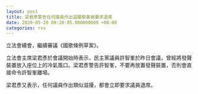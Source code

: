 ```yaml
---
layout: post
title: 梁君彥警告任何議員作出滋擾都會被要求退席
date: 2020-05-28 09:20:05.000000000 +08:00
categories: rss
---
```


立法會續會，繼續審議《國歌條例草案》。

立法會主席梁君彥於會議開始時表示，民主黨議員許智峯於昨日會議，曾經將發聲裝置放入座位上的冷氣風口。梁君彥警告許智峯，不要再放置發聲裝置，否則會直接命令許智峯離場。

梁君彥又表示，任何議員作出類似滋擾，都會立即要求議員退席。
